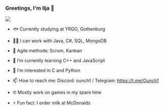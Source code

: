 ### Greetings, I'm Ilja 👹

![](https://i.imgur.com/JInS4Ko.png)

- 🐟 Currently studying at YRGO, Gothenburg
- 🧑‍🏭 I can work with Java, C#, SQL, MongoDB
- 🐡 Agile methods: Scrum, Kanban
- 🌱 I’m currently learning C++ and JavaScript
- 🐙 I’m interested in C and Python
- 📫 How to reach me: Discord: ounch1 / Telegram: https://t.me/Ounch1
  
- 🤓 Mostly work on games in my spare time
- ⚡ Fun fact: I order milk at McDonalds
